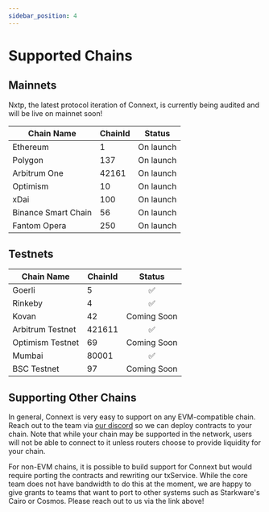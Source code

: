 ```yaml
---
sidebar_position: 4
---
```


# Supported Chains

## Mainnets

Nxtp, the latest protocol iteration of Connext, is currently being audited and will be live on mainnet soon!

| Chain Name          | ChainId  |   Status  |
|---------------------|----------|:---------:|
|       Ethereum      |     1    | On launch |
|       Polygon       |    137   | On launch |
|     Arbitrum One    |   42161  | On launch |
|       Optimism      |    10    | On launch |
|         xDai        |    100   | On launch |
| Binance Smart Chain |    56    | On launch |
|     Fantom Opera    |    250   | On launch |

## Testnets

| Chain Name       | ChainId  |    Status   |
|------------------|----------|:-----------:|
|      Goerli      |     5    |      ✅      |
|      Rinkeby     |     4    |      ✅      |
|       Kovan      |    42    | Coming Soon |
| Arbitrum Testnet |  421611  |      ✅     |
| Optimism Testnet |    69    | Coming Soon |
|      Mumbai      |   80001  |      ✅     |
|    BSC Testnet   |    97    | Coming Soon |

## Supporting Other Chains

In general, Connext is very easy to support on any EVM-compatible chain. Reach out to the team via [our discord](https://chat.connext.network) so we can deploy contracts to your chain. Note that while your chain may be supported in the network, users will not be able to connect to it unless routers choose to provide liquidity for your chain.

For non-EVM chains, it is possible to build support for Connext but would require porting the contracts and rewriting our txService. While the core team does not have bandwidth to do this at the moment, we are happy to give grants to teams that want to port to other systems such as Starkware's Cairo or Cosmos. Please reach out to us via the link above!
